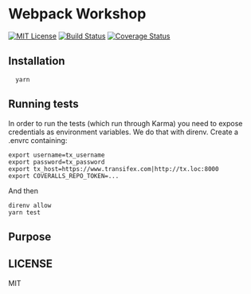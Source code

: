 # Webpack Workshop

[![MIT License][license-badge]][LICENSE]
[![Build Status](https://travis-ci.org/transifex/transifex-js-client.svg?branch=master)](https://travis-ci.org/transifex/transifex-js-client)
[![Coverage Status](https://coveralls.io/repos/github/transifex/transifex-js-client/badge.svg?branch=master)](https://coveralls.io/github/transifex/transifex-js-client?branch=master)

## Installation

```
  yarn
```

## Running tests

In order to run the tests (which run through Karma) you need to expose credentials as environment variables. We do that with direnv.
Create a .envrc containing:

```
export username=tx_username
export password=tx_password
export tx_host=https://www.transifex.com|http://tx.loc:8000
export COVERALLS_REPO_TOKEN=...
```

And then

```
direnv allow
yarn test
```

## Purpose


## LICENSE

MIT

[license-badge]: https://img.shields.io/badge/license-MIT-blue.svg?style=flat-square
[license]: https://github.com/kentcdodds/es6-todomvc/blob/master/LICENSE
